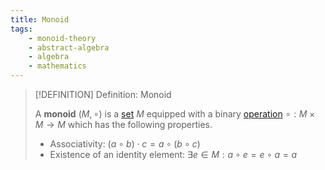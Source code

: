 ```yaml
---
title: Monoid
tags:
    - monoid-theory
    - abstract-algebra
    - algebra
    - mathematics
---
```


>[!DEFINITION] Definition: Monoid
>
>A **monoid** $(M, \circ)$ is a [set](../Set%20Theory/index.md) $M$ equipped with a binary [operation](../Analysis/Functions/index.md) $\circ: M \times M \to M$ which has the following properties.
>- Associativity: $(a \circ b) \cdot c = a \circ (b \circ c)$
>- Existence of an identity element: $\exists e \in M: a \circ e = e \circ a = a$
>